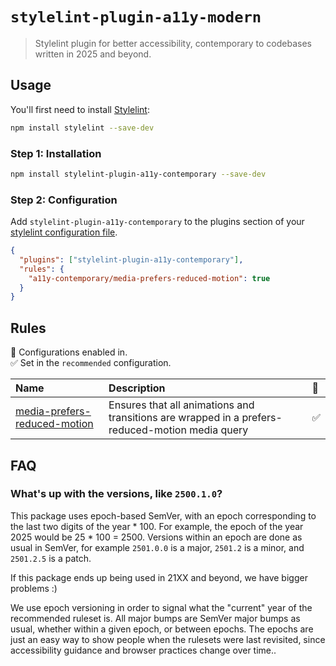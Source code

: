 # `stylelint-plugin-a11y-modern`

> Stylelint plugin for better accessibility, contemporary to codebases written in 2025 and beyond.

## Usage

You'll first need to install
[Stylelint](https://stylelint.io/user-guide/get-started):

```sh
npm install stylelint --save-dev
```

### Step 1: Installation

```sh
npm install stylelint-plugin-a11y-contemporary --save-dev
```

### Step 2: Configuration

Add `stylelint-plugin-a11y-contemporary` to the plugins section of your
[stylelint configuration file](https://github.com/stylelint/stylelint/blob/main/docs/user-guide/configure.md).

```json
{
  "plugins": ["stylelint-plugin-a11y-contemporary"],
  "rules": {
    "a11y-contemporary/media-prefers-reduced-motion": true
  }
}
```

## Rules

💼 Configurations enabled in.\
✅ Set in the `recommended` configuration.

| Name                                                                       | Description                                                                                     | 💼  |
| :------------------------------------------------------------------------- | :---------------------------------------------------------------------------------------------- | :-- |
| [media-prefers-reduced-motion](docs/rules/media-prefers-reduced-motion.md) | Ensures that all animations and transitions are wrapped in a prefers-reduced-motion media query | ✅  |

<!-- end auto-generated rules list -->

## FAQ

### What's up with the versions, like `2500.1.0`?

This package uses epoch-based SemVer, with an epoch corresponding to the last two digits of the year \* 100. For example, the epoch of the year 2025 would be 25 \* 100 = 2500. Versions within an epoch are done as usual in SemVer, for example `2501.0.0` is a major, `2501.2` is a minor, and `2501.2.5` is a patch.

If this package ends up being used in 21XX and beyond, we have bigger problems :)

We use epoch versioning in order to signal what the "current" year of the recommended ruleset is. All major bumps are SemVer major bumps as usual, whether within a given epoch, or between epochs. The epochs are just an easy way to show people when the rulesets were last revisited, since accessibility guidance and browser practices change over time..

